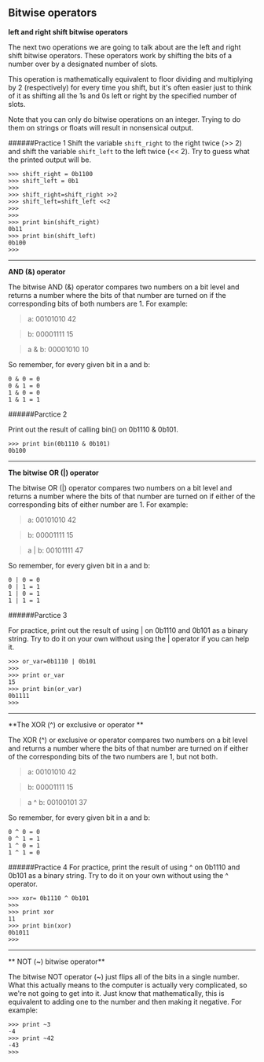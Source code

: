 ## Bitwise operators

**left and right shift bitwise operators**

The next two operations we are going to talk about are the left and right shift bitwise operators. These operators work by shifting the bits of a number over by a designated number of slots.

This operation is mathematically equivalent to floor dividing and multiplying by 2 (respectively) for every time you shift, but it's often easier just to think of it as shifting all the 1s and 0s left or right by the specified number of slots.

Note that you can only do bitwise operations on an integer. Trying to do them on strings or floats will result in nonsensical output.

######Practice 1
Shift the variable `shift_right` to the right twice (>> 2) and shift the variable `shift_left` to the left twice (<< 2). Try to guess what the printed output will be.
```
>>> shift_right = 0b1100
>>> shift_left = 0b1
>>>
>>> shift_right=shift_right >>2
>>> shift_left=shift_left <<2
>>>
>>>
>>> print bin(shift_right)
0b11
>>> print bin(shift_left)
0b100
>>>
```
---
**AND (&) operator**

The bitwise AND (&) operator compares two numbers on a bit level and returns a number where the bits of that number are turned on if the corresponding bits of both numbers are 1. For example:

 >  a:   00101010   42

> b:   00001111   15

 > a & b:   00001010   10


So remember, for every given bit in a and b:
```
0 & 0 = 0
0 & 1 = 0
1 & 0 = 0
1 & 1 = 1
```
######Parctice 2

Print out the result of calling bin() on 0b1110 & 0b101.
```
>>> print bin(0b1110 & 0b101)
0b100
```
---
**The bitwise OR (|) operator**

The bitwise OR (|) operator compares two numbers on a bit level and returns a number where the bits of that number are turned on if either of the corresponding bits of either number are 1. For example:

 > a:  00101010  42

 >b:  00001111  15

 >a | b:  00101111  47

So remember, for every given bit in a and b:
```
0 | 0 = 0
0 | 1 = 1
1 | 0 = 1
1 | 1 = 1
```

######Parctice 3

For practice, print out the result of using | on 0b1110 and 0b101 as a binary string. Try to do it on your own without using the | operator if you can help it.
```
>>> or_var=0b1110 | 0b101
>>>
>>> print or_var
15
>>> print bin(or_var)
0b1111
>>>

```
---
**The XOR (^) or exclusive or operator **

The XOR (^) or exclusive or operator compares two numbers on a bit level and returns a number where the bits of that number are turned on if either of the corresponding bits of the two numbers are 1, but not both.

>a:  00101010   42

>b:  00001111   15

>a ^ b:  00100101   37

So remember, for every given bit in a and b:
```
0 ^ 0 = 0
0 ^ 1 = 1
1 ^ 0 = 1
1 ^ 1 = 0
```
######Practice 4
For practice, print the result of using ^ on 0b1110 and 0b101 as a binary string. Try to do it on your own without using the ^ operator.
```
>>> xor= 0b1110 ^ 0b101
>>>
>>> print xor
11
>>> print bin(xor)
0b1011
>>>
```
---
** NOT (~)  bitwise operator**

The bitwise NOT operator (~) just flips all of the bits in a single number. What this actually means to the computer is actually very complicated, so we're not going to get into it. Just know that mathematically, this is equivalent to adding one to the number and then making it negative.
For example:
```
>>> print ~3
-4
>>> print ~42
-43
>>>
```

